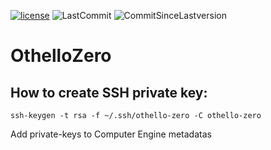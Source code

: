 [![license](https://img.shields.io/badge/license-GPL%20v3.0-brightgreen.svg?style=flat-square)](https://github.com/Galtvam/OthelloZero/blob/main/LICENSE)
![LastCommit](https://img.shields.io/github/last-commit/Galtvam/OthelloZero?style=flat-square)
![CommitSinceLastversion](https://img.shields.io/github/commits-since/Galtvam/OthelloZero/v0.1-alpha?include_prereleases)
# OthelloZero

## How to create SSH private key:
```ssh-keygen -t rsa -f ~/.ssh/othello-zero -C othello-zero```

Add private-keys to Computer Engine metadatas
